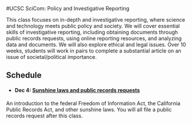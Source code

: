 
#UCSC SciCom: Policy and Investigative Reporting

This class focuses on in-depth and investigative reporting, where science and technology meets public policy and society. We will cover essential skills of investigative reporting, including obtaining documents through public records requests, using online reporting resources, and analyzing data and documents. We will also explore ethical and legal issues. Over 10 weeks, students will work in pairs to complete a substantial article on an issue of societal/political importance.

## Schedule

- #### Dec 4: [Sunshine laws and public records requests](public-records.html)
An introduction to the federal Freedom of Information Act, the California Public Records Act, and other sunshine laws. You will all file a public records request after this class.

